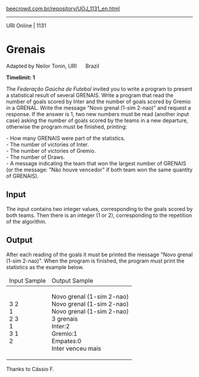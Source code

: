 <p><a href="https://www.beecrowd.com.br/repository/UOJ_1131_en.html">beecrowd.com.br/repository/UOJ_1131_en.html</a></p><hr>
<div>
  <span>URI Online | 1131</span>
  <h1>Grenais</h1>
  <div><p>
     Adapted by Neilor Tonin, URI <img alt="" src="https://resources.beecrowd.com.br/gallery/images/flags/br.gif" style="width: 16px; height: 11px; "> Brazil</p>
  </div>
  <strong>Timelimit: 1</strong>
</div>
<div>
<div>
  <p>
   The <em>Federação Gaúcha de Futebol</em> invited you to write a program to present a statistical result of several GRENAIS. Write a program that read the number of goals scored by Inter and the number of goals scored by Gremio in a GRENAL. Write the message "Novo grenal (1-sim 2-nao)" and request a response. If the answer is 1, two new numbers must be read (another input case) asking the number of goals scored by the teams in a new departure, otherwise the program must be finished, printing:</p>
  <p>
   - How many GRENAIS were part of the statistics.<br>
   - The number of victories of Inter.<br>
   - The number of victories of Gremio.<br>
   - The number of Draws.<br>
   - A message indicating the team that won the largest number of GRENAIS (or the message: "Não houve vencedor" if both team won the same quantity of GRENAIS).</p>
</div>
<h2>Input</h2>
<div>
  <p>
   The input contains two integer values​​, corresponding to the goals scored by both teams. Then there is an integer (1 or 2), corresponding to the repetition of the algorithm.</p>
</div>
<h2>Output</h2>
<div>
  <p>
   After each reading of the goals it must be printed the message "Novo grenal (1-sim 2-nao)". When the program is finished, the program must print the statistics as the example below.</p>
</div>
<div></div>
  <table>
    <thead>
      <tr>
        <td>Input Sample</td>
        <td>Output Sample</td>
      </tr>
    </thead>
    <tbody>
      <tr>
        <td>
          <p>
           3 2<br>
           1<br>
           2 3<br>
           1<br>
           3 1<br>
           2</p>
        </td>
        <td>
          <p>
           Novo grenal (1-sim 2-nao)<br>
           Novo grenal (1-sim 2-nao)<br>
           Novo grenal (1-sim 2-nao)<br>
           3 grenais<br>
           Inter:2<br>
           Gremio:1<br>
           Empates:0<br>
           Inter venceu mais</p>
        </td>
      </tr>
    </tbody>
  </table>
  <p>
   Thanks to Cássio F.</p>
</div>